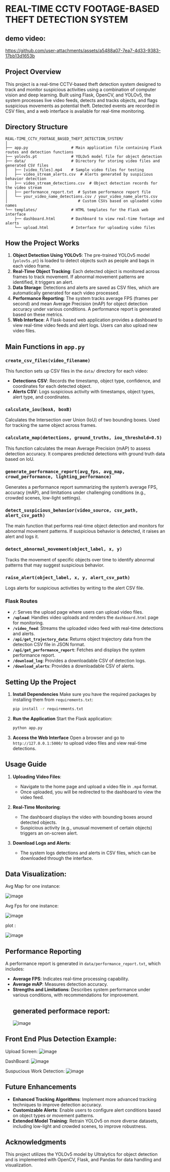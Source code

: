 # REAL-TIME CCTV FOOTAGE-BASED THEFT DETECTION SYSTEM

## demo video:



https://github.com/user-attachments/assets/a5488a07-7ea7-4d33-9383-17bb13d1653b




## Project Overview

This project is a real-time CCTV-based theft detection system designed to track and monitor suspicious activities using a combination of computer vision and deep learning. Built using Flask, OpenCV, and YOLOv5, the system processes live video feeds, detects and tracks objects, and flags suspicious movements as potential theft. Detected events are recorded in CSV files, and a web interface is available for real-time monitoring.

## Directory Structure

```
REAL-TIME_CCTV_FOOTAGE_BASED_THEFT_DETECTION_SYSTEM/
│
├── app.py                   # Main application file containing Flask routes and detection functions
├── yolov5s.pt               # YOLOv5 model file for object detection
├── data/                    # Directory for storing video files and generated CSV files
│   ├── [video_files].mp4    # Sample video files for testing
│   ├── video_stream_alerts.csv  # Alerts generated by suspicious behavior detection
│   ├── video_stream_detections.csv  # Object detection records for the video stream
│   ├── performance_report.txt  # System performance report file
│   └── your_video_name_detections.csv / your_video_name_alerts.csv
│                               # Custom CSVs based on uploaded video names
└── templates/               # HTML templates for the Flask web interface
    ├── dashboard.html       # Dashboard to view real-time footage and alerts
    └── upload.html          # Interface for uploading video files
```

## How the Project Works

1. **Object Detection Using YOLOv5**: The pre-trained YOLOv5 model (`yolov5s.pt`) is loaded to detect objects such as people and bags in each video frame.
2. **Real-Time Object Tracking**: Each detected object is monitored across frames to track movement. If abnormal movement patterns are identified, it triggers an alert.
3. **Data Storage**: Detections and alerts are saved as CSV files, which are automatically generated for each video processed.
4. **Performance Reporting**: The system tracks average FPS (frames per second) and mean Average Precision (mAP) for object detection accuracy under various conditions. A performance report is generated based on these metrics.
5. **Web Interface**: A Flask-based web application provides a dashboard to view real-time video feeds and alert logs. Users can also upload new video files.

## Main Functions in `app.py`

### `create_csv_files(video_filename)`
This function sets up CSV files in the `data/` directory for each video:
- **Detections CSV**: Records the timestamp, object type, confidence, and coordinates for each detected object.
- **Alerts CSV**: Logs suspicious activity with timestamps, object types, alert type, and coordinates.

### `calculate_iou(boxA, boxB)`
Calculates the Intersection over Union (IoU) of two bounding boxes. Used for tracking the same object across frames.

### `calculate_map(detections, ground_truths, iou_threshold=0.5)`
This function calculates the mean Average Precision (mAP) to assess detection accuracy. It compares predicted detections with ground truth data based on IoU.

### `generate_performance_report(avg_fps, avg_map, crowd_performance, lighting_performance)`
Generates a performance report summarizing the system’s average FPS, accuracy (mAP), and limitations under challenging conditions (e.g., crowded scenes, low-light settings).

### `detect_suspicious_behavior(video_source, csv_path, alert_csv_path)`
The main function that performs real-time object detection and monitors for abnormal movement patterns. If suspicious behavior is detected, it raises an alert and logs it.

### `detect_abnormal_movement(object_label, x, y)`
Tracks the movement of specific objects over time to identify abnormal patterns that may suggest suspicious behavior.

### `raise_alert(object_label, x, y, alert_csv_path)`
Logs alerts for suspicious activities by writing to the alert CSV file.

### Flask Routes

- **`/`**: Serves the upload page where users can upload video files.
- **`/upload`**: Handles video uploads and renders the `dashboard.html` page for monitoring.
- **`/video_feed`**: Streams the uploaded video feed with real-time detections and alerts.
- **`/api/get_trajectory_data`**: Returns object trajectory data from the detection CSV file in JSON format.
- **`/api/get_performance_report`**: Fetches and displays the system performance report.
- **`/download_log`**: Provides a downloadable CSV of detection logs.
- **`/download_alerts`**: Provides a downloadable CSV of alerts.

## Setting Up the Project

1. **Install Dependencies**
   Make sure you have the required packages by installing them from `requirements.txt`:
   ```bash
   pip install -r requirements.txt
   ```

2. **Run the Application**
   Start the Flask application:
   ```bash
   python app.py
   ```

3. **Access the Web Interface**
   Open a browser and go to `http://127.0.0.1:5000/` to upload video files and view real-time detections.

## Usage Guide

1. **Uploading Video Files**:
   - Navigate to the home page and upload a video file in `.mp4` format.
   - Once uploaded, you will be redirected to the dashboard to view the video feed.

2. **Real-Time Monitoring**:
   - The dashboard displays the video with bounding boxes around detected objects.
   - Suspicious activity (e.g., unusual movement of certain objects) triggers an on-screen alert.

3. **Download Logs and Alerts**:
   - The system logs detections and alerts in CSV files, which can be downloaded through the interface.
## Data Visualization:
   Avg Map for  one instance:
   
   ![image](https://github.com/user-attachments/assets/275a6e77-f101-477d-9962-b5c9f08e1b34)

   Avg Fps for one instance:
   
   ![image](https://github.com/user-attachments/assets/85b7c874-8783-4b33-ab21-712a68390df1)


   plot :

   ![image](https://github.com/user-attachments/assets/780285ac-9fb8-41b2-97c5-477fa8ba515c)

   
## Performance Reporting

A performance report is generated in `data/performance_report.txt`, which includes:
- **Average FPS**: Indicates real-time processing capability.
- **Average mAP**: Measures detection accuracy.
- **Strengths and Limitations**: Describes system performance under various conditions, with recommendations for improvement.
  ## generated performace  report:
  ![image](https://github.com/user-attachments/assets/09c6e765-018b-4841-8f08-c8f0dad835db)


## Front End Plus Detection Example:

   Upload Screen:
   ![image](https://github.com/user-attachments/assets/58f0248e-1448-4c7b-8281-96a892b09b13)

   

   DashBoard:
   ![image](https://github.com/user-attachments/assets/f0486b98-1c2b-433e-ac71-da5fca2ab943)


   Suspucious Work Detection:
   ![image](https://github.com/user-attachments/assets/a7706572-90e8-42b5-8444-a7a92143af37)



## Future Enhancements

- **Enhanced Tracking Algorithms**: Implement more advanced tracking techniques to improve detection accuracy.
- **Customizable Alerts**: Enable users to configure alert conditions based on object types or movement patterns.
- **Extended Model Training**: Retrain YOLOv5 on more diverse datasets, including low-light and crowded scenes, to improve robustness.

## Acknowledgments

This project utilizes the YOLOv5 model by Ultralytics for object detection and is implemented with OpenCV, Flask, and Pandas for data handling and visualization.
